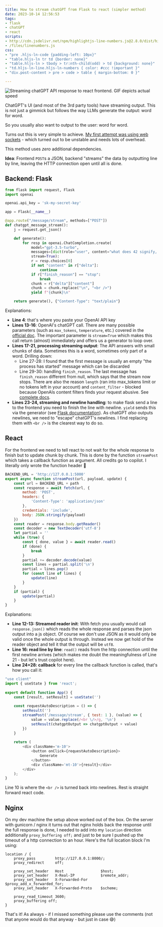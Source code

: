 ```yaml
---
title: How to stream chatGPT from Flask to react (simpler method)
date: 2023-10-14 12:56:53
tags:
- flask
- chatGPT
- react
scripts:
- http://cdn.jsdelivr.net/npm/highlightjs-line-numbers.js@2.8.0/dist/highlightjs-line-numbers.min.js
- /files/linenumbers.js
css:
- "pre .hljs-ln-code {padding-left: 10px}"
- "table.hljs-ln tr td {border: none}"
- "table.hljs-ln > tbody > tr:nth-child(odd) > td {background: none}"
- "td.hljs-ln-line.hljs-ln-numbers { color: #ccc !important }"
- "div.post-content > pre > code > table { margin-bottom: 0 }"

---
```


<img class="caption" alt="Streaming chatGPT API response to react frontend. GIF depicts actual speed" src="/images/chatgpt_streaming.gif"  />

ChatGPT's UI (and most of the 3rd party tools) have streaming output. This is not just a gimmick but follows the way LLMs generate the output: word for word.

So you usually also want to output to the user: word for word.

Turns out this is very simple to achieve. [My first attempt was using web sockets](http://howto.philippkeller.com/2023/04/03/ChatGPT-streaming-from-python-backend-to-react-frontend/) - which turned out to be unstable and needs lots of overhead.

This method uses *zero* additional dependencies.

**Idea**: Frontend `POST`s a JSON, backend "streams" the data by outputting line by line, leaving the HTTP connection open until all is done.

<!-- more -->

## Backend: Flask

```python
from flask import request, Flask
import openai

openai.api_key = 'sk-my-secret-key'

app = Flask(__name__)

@app.route("/message/stream", methods=["POST"])
def chatgpt_message_stream():
    j = request.get_json()

    def generate():
        for resp in openai.ChatCompletion.create(
            model="gpt-3.5-turbo",
            messages=[dict(role="user", content="what does 42 signify, in brief?")],
            stream=True):
            r = resp.choices[0]
            if not "content" in r["delta"]:
                continue
            if r["finish_reason"] == "stop":
                break
            chunk = r["delta"]["content"]
            chunk = chunk.replace("\n", "<br />")
            yield f"{chunk}\n"

    return generate(), {"Content-Type": "text/plain"}
```

Explanations:

- **Line 4**: that's where you paste your OpenAI API key
- **Lines 13-16**: OpenAI's chatGPT call. There are many possible parameters (such as `max_tokens`, `temperature`, etc.) covered in the [official doc](https://platform.openai.com/docs/api-reference/models/retrieve). The important parameter is `stream=True` which makes this call return (almost) immediately and offers us a generator to loop over.
- **Lines 17-21, processing streaming output**: The API answers with small chunks of data. Sometimes this is a word, sometimes only part of a word. Drilling down:
	- Line 27-28: I found that the first message is usually an empty "the process has started" message which can be discarded
	- Line 29-30: handling `finish_reason`. The last message has `finish_reason` different from null, which says that the stream now stops. There are also the reason `length` (ran into max_tokens limit or no tokens left in your account) and `content_filter` - blocked because OpenAIs content filters finds your request abusive. See [complete docs](https://platform.openai.com/docs/guides/chat/response-format).
- **Lines 23-24, streaming and newline handling**: to make flask send a line to the frontend you need to finish the line with newline. `yield` sends this via the generator (see [Flask documentation](https://flask.palletsprojects.com/en/2.3.x/patterns/streaming/#basic-usage)). As chatGPT *also* outputs newlines, we need to "escape" chatGPT's newlines. I find replacing them with `<br />` is the clearest way to do so.


## React

For the frontend we need to tell react to not wait for the whole response to finish but to update chunk by chunk. This is done by the function `streamPost` which takes a callback function as argument. All credits go to copilot. I literally only wrote the function header 🤘

```javascript
BACKEND_URL = 'http://127.0.0.1:5000'
export async function streamPost(url, payload, update) {
    const url = BACKEND_URL + path
    const response = await fetch(url, {
        method: 'POST',
        headers: {
            'Content-Type': 'application/json'
        },
        credentials: 'include',
        body: JSON.stringify(payload)
    })
    const reader = response.body.getReader()
    const decoder = new TextDecoder('utf-8')
    let partial = ''
    while (true) {
        const { done, value } = await reader.read()
        if (done) {
            break
        }
        partial += decoder.decode(value)
        const lines = partial.split('\n')
        partial = lines.pop()
        for (const line of lines) {
            update(line)
        }
    }
    if (partial) {
        update(partial)
    }
}
```

Explanations:

- **Line 12-13: Streamed reader init**: With fetch you usually would call `response.json()` which reads the whole response and parses the json output into a js object. Of course we don't use JSON as it would only be valid once the whole output is through. Instead we now get hold of the reader object and tell it that the output will be `utf8`.
- **Line 16: read line by line**: `read()` reads from the http connection until the first newline arrives (which makes me doubt the meaningfulness of Line 21 - but let's trust copilot here).
- **Line 24+28: callback** for every line the callback function is called, that's how you call it:

```javascript
"use client"
import { useState } from 'react';
 
export default function App() {
    const [result, setResult] = useState('')
 
    const requestAutoDescription = () => {
        setResult('')
        streamPost('/message/stream', { test: 1 }, (value) => {
            value = value.replace(/<br \/>/g, '\n')
            setResult(chatgptOutput => chatgptOutput + value)
        })
    }
 
    return (
        <div className='m-10'>
            <button onClick={requestAutoDescription}>
                Generate
            </button>
            <div className='mt-10'>{result}</div>
        </div>
    );
}
```

Line 10 is where the `<br />` is turned back into newlines. Rest is straight forward react code.

## Nginx

On my dev machine the setup above worked out of the box. On the server with gunicorn / nginx it turns out that nginx holds back the response until the full response is done, I needed to add into my `location` direction additionally `proxy_buffering off;` and just to be sure I pushed up the timeout of a http connection to an hour. Here's the full location block I'm using:

```nginx
location / {
    proxy_pass         http://127.0.0.1:8000/;
    proxy_redirect     off;

    proxy_set_header   Host                 $host;
    proxy_set_header   X-Real-IP            $remote_addr;
    proxy_set_header   X-Forwarded-For      $proxy_add_x_forwarded_for;
    proxy_set_header   X-Forwarded-Proto    $scheme;

    proxy_read_timeout 3600;
    proxy_buffering off;
}
```

That's it! As always - if I missed something please use the comments (not that anyone would do that anyway - but just in case 😅)